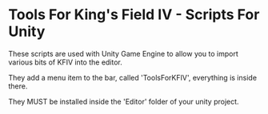 # Tools For King's Field IV - Scripts For Unity

These scripts are used with Unity Game Engine to allow you to import various bits of KFIV into the editor.

They add a menu item to the bar, called 'ToolsForKFIV', everything is inside there.

They MUST be installed inside the 'Editor' folder of your unity project.

